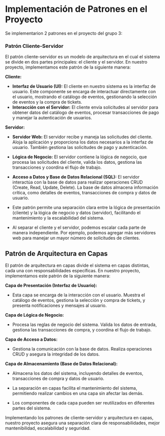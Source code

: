 # Implementación de Patrones en el Proyecto
Se implementarion 2 patrones en el proyecto del grupo 3: 
### Patrón Cliente-Servidor

El patrón cliente-servidor es un modelo de arquitectura en el cual el sistema se divide en dos partes principales: el cliente y el servidor. En nuestro proyecto, implementamos este patrón de la siguiente manera:

**Cliente:**

- **Interfaz de Usuario (UI):** El cliente en nuestro sistema es la interfaz de usuario. Este componente se encarga de interactuar directamente con el usuario, mostrando el catálogo de eventos, gestionando la selección de eventos y la compra de tickets.
- **Interacción con el Servidor:** El cliente envía solicitudes al servidor para obtener datos del catálogo de eventos, procesar transacciones de pago y manejar la autenticación de usuarios.

**Servidor:**

- **Servidor Web:** El servidor recibe y maneja las solicitudes del cliente. Aloja la aplicación y proporciona los datos necesarios a la interfaz de usuario. También gestiona las solicitudes de pago y autenticación.
- **Lógica de Negocio:** El servidor contiene la lógica de negocio, que procesa las solicitudes del cliente, valida los datos, gestiona las transacciones y coordina el flujo de trabajo.
- **Acceso a Datos y Base de Datos Relacional (SQL):** El servidor interactúa con la base de datos para realizar operaciones CRUD (Create, Read, Update, Delete). La base de datos almacena información crítica, como detalles de eventos, transacciones de compra y datos de usuario.

- Este patrón permite una separación clara entre la lógica de presentación (cliente) y la lógica de negocio y datos (servidor), facilitando el mantenimiento y la escalabilidad del sistema.
- Al separar el cliente y el servidor, podemos escalar cada parte de manera independiente. Por ejemplo, podemos agregar más servidores web para manejar un mayor número de solicitudes de clientes.


## Patrón de Arquitectura en Capas

El patrón de arquitectura en capas divide el sistema en capas distintas, cada una con responsabilidades específicas. En nuestro proyecto, implementamos este patrón de la siguiente manera:

**Capa de Presentación (Interfaz de Usuario):**
- Esta capa se encarga de la interacción con el usuario. Muestra el catálogo de eventos, gestiona la selección y compra de tickets, y presenta notificaciones y mensajes al usuario.

**Capa de Lógica de Negocio:**
- Procesa las reglas de negocio del sistema. Valida los datos de entrada, gestiona las transacciones de compra, y coordina el flujo de trabajo.

**Capa de Acceso a Datos:**
- Gestiona la comunicación con la base de datos. Realiza operaciones CRUD y asegura la integridad de los datos.

**Capa de Almacenamiento (Base de Datos Relacional):**
- Almacena los datos del sistema, incluyendo detalles de eventos, transacciones de compra y datos de usuario.

-  La separación en capas facilita el mantenimiento del sistema, permitiendo realizar cambios en una capa sin afectar las demás.
- Los componentes de cada capa pueden ser reutilizados en diferentes partes del sistema. 

Implementando los patrones de cliente-servidor y arquitectura en capas, nuestro proyecto asegura una separación clara de responsabilidades, mejor mantenibilidad, escalabilidad y seguridad. 